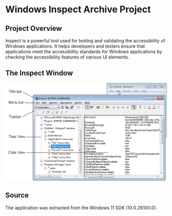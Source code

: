 # Windows Inspect Archive Project

## Project Overview

Inspect is a powerful tool used for testing and validating the accessibility of Windows applications. It helps developers and testers ensure that applications meet the accessibility standards for Windows applications by checking the accessibility features of various UI elements.

## The Inspect Window

![example.png](./assets/example.png)

## Source

The application was extracted from the Windows 11 SDK (10.0.26100.0).
